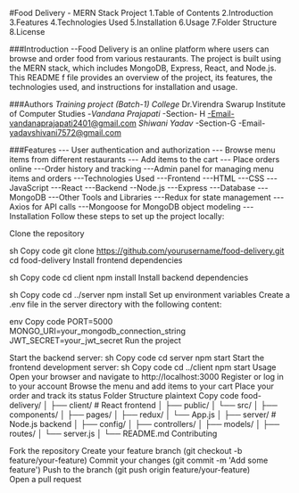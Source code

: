 
#Food Delivery - MERN Stack Project
1.Table of Contents
2.Introduction
3.Features
4.Technologies Used
5.Installation
6.Usage
7.Folder Structure
8.License

###Introduction
--Food Delivery is an online platform where users can browse and order food from various restaurants. The project is built using the MERN stack, which includes MongoDB, Express, React, and Node.js. This README f 
     file provides an overview of the project, its features, the technologies used, and instructions for installation and usage.
     
###Authors
*Training project (Batch-1)*
*College*
Dr.Virendra Swarup Institute of Computer Studies
-*Vandana Prajapati*
-Section- H
-Email-vandanaprajapati2401@gmail.com
*Shiwani Yadav*
-Section-G
-Email- yadavshivani7572@gmail.com

###Features
--- User authentication and authorization
--- Browse menu items from different restaurants
--- Add items to the cart
--- Place orders online
---Order history and tracking
---Admin panel for managing menu items and orders
---Technologies Used
---Frontend
---HTML
---CSS
---JavaScript
---React
---Backend
--Node.js
---Express
---Database
---MongoDB
---Other Tools and Libraries
---Redux for state management
---Axios for API calls
---Mongoose for MongoDB object modeling
---Installation
Follow these steps to set up the project locally:

Clone the repository

sh
Copy code
git clone https://github.com/yourusername/food-delivery.git
cd food-delivery
Install frontend dependencies

sh
Copy code
cd client
npm install
Install backend dependencies

sh
Copy code
cd ../server
npm install
Set up environment variables
Create a .env file in the server directory with the following content:

env
Copy code
PORT=5000
MONGO_URI=your_mongodb_connection_string
JWT_SECRET=your_jwt_secret
Run the project

Start the backend server:
sh
Copy code
cd server
npm start
Start the frontend development server:
sh
Copy code
cd ../client
npm start
Usage
Open your browser and navigate to http://localhost:3000
Register or log in to your account
Browse the menu and add items to your cart
Place your order and track its status
Folder Structure
plaintext
Copy code
food-delivery/
│
├── client/               # React frontend
│   ├── public/
│   └── src/
│       ├── components/
│       ├── pages/
│       ├── redux/
│       └── App.js
│
├── server/               # Node.js backend
│   ├── config/
│   ├── controllers/
│   ├── models/
│   ├── routes/
│   └── server.js
│
└── README.md
Contributing


Fork the repository
Create your feature branch (git checkout -b feature/your-feature)
Commit your changes (git commit -m 'Add some feature')
Push to the branch (git push origin feature/your-feature)
Open a pull request
